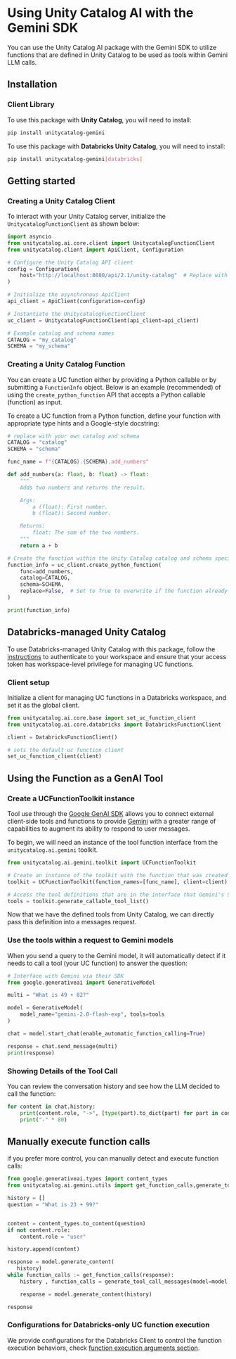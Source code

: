 # Using Unity Catalog AI with the Gemini SDK

You can use the Unity Catalog AI package with the Gemini SDK to utilize functions that are defined in Unity Catalog to be used as tools within Gemini LLM calls.

## Installation

### Client Library

To use this package with **Unity Catalog**, you will need to install:

```sh
pip install unitycatalog-gemini
```

To use this package with **Databricks Unity Catalog**, you will need to install:

```sh
pip install unitycatalog-gemini[databricks]
```

## Getting started

### Creating a Unity Catalog Client

To interact with your Unity Catalog server, initialize the `UnitycatalogFunctionClient` as shown below:

```python
import asyncio
from unitycatalog.ai.core.client import UnitycatalogFunctionClient
from unitycatalog.client import ApiClient, Configuration

# Configure the Unity Catalog API client
config = Configuration(
    host="http://localhost:8080/api/2.1/unity-catalog"  # Replace with your UC server URL
)

# Initialize the asynchronous ApiClient
api_client = ApiClient(configuration=config)

# Instantiate the UnitycatalogFunctionClient
uc_client = UnitycatalogFunctionClient(api_client=api_client)

# Example catalog and schema names
CATALOG = "my_catalog"
SCHEMA = "my_schema"
```

### Creating a Unity Catalog Function

You can create a UC function either by providing a Python callable or by submitting a `FunctionInfo` object. Below is an example (recommended) of using the `create_python_function` API that accepts a Python callable (function) as input.

To create a UC function from a Python function, define your function with appropriate type hints and a Google-style docstring:

```python
# replace with your own catalog and schema
CATALOG = "catalog"
SCHEMA = "schema"

func_name = f"{CATALOG}.{SCHEMA}.add_numbers"

def add_numbers(a: float, b: float) -> float:
    """
    Adds two numbers and returns the result.

    Args:
        a (float): First number.
        b (float): Second number.

    Returns:
        float: The sum of the two numbers.
    """
    return a + b

# Create the function within the Unity Catalog catalog and schema specified
function_info = uc_client.create_python_function(
    func=add_numbers,
    catalog=CATALOG,
    schema=SCHEMA,
    replace=False,  # Set to True to overwrite if the function already exists
)

print(function_info)
```

## Databricks-managed Unity Catalog

To use Databricks-managed Unity Catalog with this package, follow the [instructions](https://docs.databricks.com/en/dev-tools/cli/authentication.html#authentication-for-the-databricks-cli) to authenticate to your workspace and ensure that your access token has workspace-level privilege for managing UC functions.

### Client setup

Initialize a client for managing UC functions in a Databricks workspace, and set it as the global client.

```python
from unitycatalog.ai.core.base import set_uc_function_client
from unitycatalog.ai.core.databricks import DatabricksFunctionClient

client = DatabricksFunctionClient()

# sets the default uc function client
set_uc_function_client(client)
```

## Using the Function as a GenAI Tool

### Create a UCFunctionToolkit instance

Tool use through the [Google GenAI SDK](https://ai.google.dev/gemini-api/docs) allows you to connect external client-side tools and
functions to provide [Gemini](https://ai.google.dev/gemini-api/docs/models/gemini-v2) with a greater range of capabilities to augment its ability to respond to user messages.

To begin, we will need an instance of the tool function interface from the `unitycatalog.ai.gemini` toolkit.

```python
from unitycatalog.ai.gemini.toolkit import UCFunctionToolkit

# Create an instance of the toolkit with the function that was created earlier.
toolkit = UCFunctionToolkit(function_names=[func_name], client=client)

# Access the tool definitions that are in the interface that Gemini's SDK expects
tools = toolkit.generate_callable_tool_list()

```

Now that we have the defined tools from Unity Catalog, we can directly pass this definition into a messages request.

### Use the tools within a request to Gemini models

When you send a query to the Gemini model, it will automatically detect if it needs to call a tool (your UC function) to answer the question:

```python
# Interface with Gemini via their SDK
from google.generativeai import GenerativeModel

multi = "What is 49 + 82?"

model = GenerativeModel(
    model_name="gemini-2.0-flash-exp", tools=tools
)

chat = model.start_chat(enable_automatic_function_calling=True)

response = chat.send_message(multi)
print(response)
```

### Showing Details of the Tool Call

You can review the conversation history and see how the LLM decided to call the function:

```python
for content in chat.history:
    print(content.role, "->", [type(part).to_dict(part) for part in content.parts])
    print("-" * 80)
```

## Manually execute function calls

if you prefer more control, you can manually detect and execute function calls:

```python
from google.generativeai.types import content_types
from unitycatalog.ai.gemini.utils import get_function_calls,generate_tool_call_messages

history = []
question = "What is 23 + 99?"


content = content_types.to_content(question)
if not content.role:
    content.role = "user"

history.append(content)

response = model.generate_content(
   history)
while function_calls := get_function_calls(response):
    history , function_calls = generate_tool_call_messages(model=model ,response= response ,conversation_history = history )

    response = model.generate_content(history)

response
```

### Configurations for Databricks-only UC function execution

We provide configurations for the Databricks Client to control the function execution behaviors, check [function execution arguments section](../../core/README.md#function-execution-arguments-configuration).
